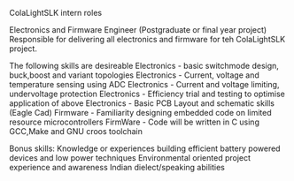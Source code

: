 ColaLightSLK intern roles

Electronics and Firmware Engineer
(Postgraduate or final year project)
Responsible for delivering all electronics and firmware for teh ColaLightSLK project.

The following skills are desireable
Electronics - basic switchmode design, buck,boost and variant topologies
Electronics - Current, voltage and temperature sensing using ADC
Electronics - Current and voltage limiting, undervoltage protection
Electronics - Efficiency trial and testing to optimise application of above
Electronics - Basic PCB Layout and schematic skills (Eagle Cad)
Firmware - Familiarity designing embedded code on limited resource microcontrollers
FirmWare - Code will be written in C using GCC,Make and GNU croos toolchain

Bonus skills:
Knowledge or experiences building efficient battery powered devices and low power techniques
Environmental oriented project experience and awareness
Indian dielect/speaking abilities


